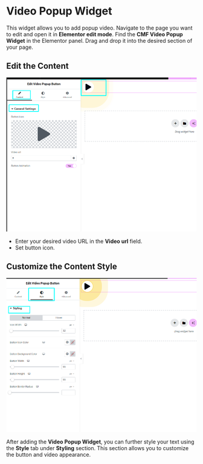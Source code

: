 # Video Popup Widget

This widget allows you to add popup video. Navigate to the page you want to edit and open it in **Elementor edit mode**. Find the **CMF Video Popup Widget** in the Elementor panel. Drag and drop it into the desired section of your page.

## Edit the Content  

<p class="cmf--img-wrapper">
    <img src="/assets/framework/images/widgets/general-elements/video-popup/video_popup_1.png" alt="">
</p>

- Enter your desired video URL in the **Video url** field.  
- Set button icon.

## Customize the Content Style

<p class="cmf--img-wrapper">
    <img src="/assets/framework/images/widgets/general-elements/video-popup/video_popup_2.png" alt="">
</p>

After adding the **Video Popup Widget**, you can further style your text using the **Style** tab under **Styling** section. This section allows you to customize the button and video appearance.
